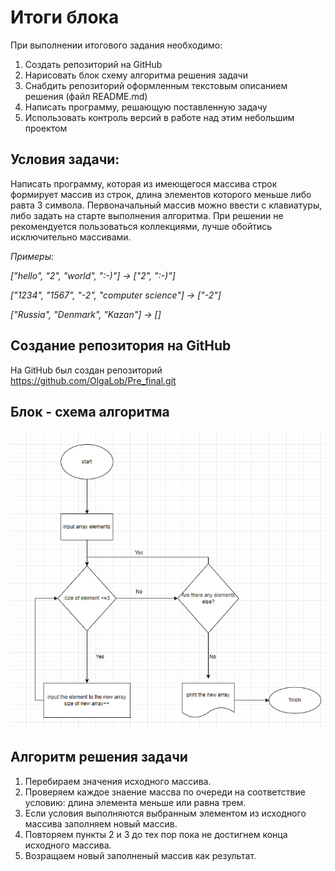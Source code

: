 # **Итоги блока**
При выполнении итогового задания необходимо:
1. Создать репозиторий на GitHub
2. Нарисовать блок схему алгоритма решения задачи
3. Снабдить репозиторий оформленным текстовым описанием решения (файл README.md)
4. Написать программу, решающую поставленную задачу
5. Использовать контроль версий в работе над этим небольшим проектом

## **Условия задачи:**
Написать программу, которая из имеющегося массива строк формирует массив из строк, длина элементов которого меньше либо равта 3 символа. Первоначальный массив можно ввести с клавиатуры, либо задать на старте выполнения алгоритма. При решении не рекомендуется пользоваться коллекциями, лучше обойтись исключительно массивами.

*Примеры:*

*["hello", "2", "world", ":-)"] -> ["2", ":-)"]*

*["1234", "1567", "-2", "computer science"] -> ["-2"]*

*["Russia", "Denmark", "Kazan"] -> []*

## Создание репозитория на GitHub
На GitHub был создан репозиторий https://github.com/OlgaLob/Pre_final.git
## Блок - схема алгоритма
![блок - схема](./Block/resultNewArray.PNG)

## Алгоритм решения задачи

1. Перебираем значения исходного массива.
2. Проверяем каждое знаение массва по очереди на соответствие условию: длина элемента меньше или равна трем.
3. Если условия выполняются выбранным элементом из исходного массива заполняем новый массив.
4. Повторяем пункты 2 и 3 до тех пор пока не достигнем конца исходного массива.
5. Возращаем новый заполненый массив как результат.